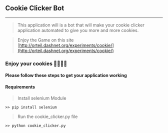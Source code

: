 ## Cookie Clicker Bot
***

> This application will is a bot that will make your cookie clicker application automated to give you more and more cookies.

> Enjoy the Game on this site [http://orteil.dashnet.org/experiments/cookie/](http://orteil.dashnet.org/experiments/cookie/)

### Enjoy your cookies 🍪🍪🍪🍪

#### Please follow these steps to get your application working

#### Requirements
> Install selenium Module

```
>> pip install selenium
```

> Run the cookie_clicker.py file 
```
>> python cookie_clicker.py

```
